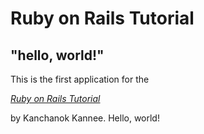 # Ruby on Rails Tutorial

## "hello, world!"

This is the first application for the

[*Ruby on Rails Tutorial*](http://www.railstutorial.org/)

by Kanchanok Kannee. Hello, world!
